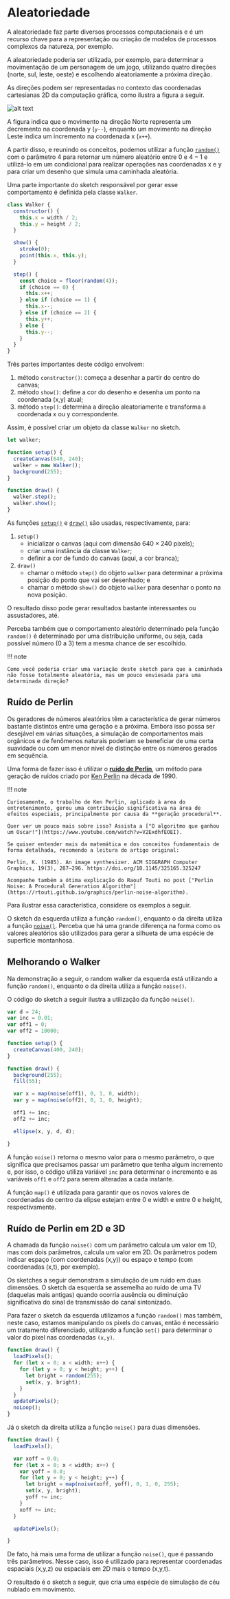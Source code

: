 # Aleatoriedade

A aleatoriedade faz parte diversos processos computacionais e é um recurso chave para a representação ou criação de modelos de processos complexos da natureza, por exemplo.

A aleatoriedade poderia ser utilizada, por exemplo, para determinar a movimentação de um personagem de um jogo, utilizando quatro direções (norte, sul, leste, oeste) e escolhendo aleatoriamente a próxima direção.

As direções podem ser representadas no contexto das coordenadas cartesianas 2D da computação gráfica, como ilustra a figura a seguir.

![alt text](image-1.png)

A figura indica que o movimento na direção Norte representa um decremento na coordenada y (`y--`), enquanto um movimento na direção Leste indica um incremento na coordenada x (`x++`).

A partir disso, e reunindo os conceitos, podemos utilizar a função [`random()`](https://p5js.org/reference/p5/random/) com o parâmetro $4$ para retornar um número aleatório entre $0$ e $4-1$ e utilizá-lo em um condicional para realizar operações nas coordenadas x e y para criar um desenho que simula uma caminhada aleatória.

<div class="example-player"
     data-example-path="/examples/synthesis/0-random-walker/index.html"
     data-example-title="Random Walker"
     data-p5-editor="https://editor.p5js.org/jacksongomes/sketches/WahAyN1Zh">
</div>

Uma parte importante do sketch responsável por gerar esse comportamento é definida pela classe `Walker`.

```javascript
class Walker {
  constructor() {
    this.x = width / 2;
    this.y = height / 2;
  }

  show() {
    stroke(0);
    point(this.x, this.y);
  }

  step() {
    const choice = floor(random(4));
    if (choice == 0) {
      this.x++;
    } else if (choice == 1) {
      this.x--;
    } else if (choice == 2) {
      this.y++;
    } else {
      this.y--;
    }
  }
}
```

Três partes importantes deste código envolvem:

1. método `constructor()`: começa a desenhar a partir do centro do canvas;
2. método `show()`: define a cor do desenho e desenha um ponto na coordenada (x,y) atual;
3. método `step()`: determina a direção aleatoriamente e transforma a coordenada x ou y correspondente.

Assim, é possível criar um objeto da classe `Walker` no sketch.

```javascript
let walker;

function setup() {
  createCanvas(640, 240);
  walker = new Walker();
  background(255);
}

function draw() {
  walker.step();
  walker.show();
}
```

As funções [`setup()`](https://p5js.org/reference/p5/setup/) e [`draw()`](https://p5js.org/reference/p5/draw/) são usadas, respectivamente, para:

1. `setup()`
    - inicializar o canvas (aqui com dimensão $640 \times 240$ pixels);
    - criar uma instância da classe `Walker`;
    - definir a cor de fundo do canvas (aqui, a cor branca);
2. `draw()`
    - chamar o método `step()` do objeto `walker` para determinar a próxima posição do ponto que vai ser desenhado; e
    - chamar o método `show()` do objeto `walker` para desenhar o ponto na nova posição.

O resultado disso pode gerar resultados bastante interessantes ou assustadores, até.

Perceba também que o comportamento aleatório determinado pela função `random()` é determinado por uma distribuição uniforme, ou seja, cada possível número (0 a 3) tem a mesma chance de ser escolhido.

!!! note

    Como você poderia criar uma variação deste sketch para que a caminhada não fosse totalmente aleatória, mas um pouco enviesada para uma determinada direção?

## Ruído de Perlin

Os geradores de números aleatórios têm a característica de gerar números bastante distintos entre uma geração e a próxima. Embora isso possa ser desejável em várias situações, a simulação de comportamentos mais orgânicos e de fenômenos naturais poderiam se beneficiar de uma certa suavidade ou com um menor nível de distinção entre os números gerados em sequência.

Uma forma de fazer isso é utilizar o [**ruído de Perlin**](https://en.wikipedia.org/wiki/Perlin_noise), um método para geração de ruídos criado por [Ken Perlin](https://cs.nyu.edu/~perlin/) na década de 1990.

!!! note

    Curiosamente, o trabalho de Ken Perlin, aplicado à area do entretenimento, gerou uma contribuição significativa na área de efeitos especiais, principalmente por causa da **geração procedural**. 

    Quer ver um pouco mais sobre isso? Assista a ["O algoritmo que ganhou um Oscar!"](https://www.youtube.com/watch?v=V2ExdhfEOEI).

    Se quiser entender mais da matemática e dos conceitos fundamentais de forma detalhada, recomendo a leitura do artigo original: 

    Perlin, K. (1985). An image synthesizer. ACM SIGGRAPH Computer Graphics, 19(3), 287–296. https://doi.org/10.1145/325165.325247

    Acompanhe também a ótima explicação do Raouf Touti no post ["Perlin Noise: A Procedural Generation Algorithm"](https://rtouti.github.io/graphics/perlin-noise-algorithm).


Para ilustrar essa característica, considere os exemplos a seguir.

<div class="grid" markdown>

<div class="example-player"
     data-example-title="Surface random"
     data-example-path="/examples/synthesis/1-surface-random"
     data-p5-editor="https://editor.p5js.org/natureofcode/sketches/O7PsvcpQ3">
</div>

<div class="example-player"
     data-example-title="Surface noise"
     data-example-path="/examples/synthesis/2-surface-noise"
     data-p5-editor="https://editor.p5js.org/natureofcode/sketches/UGJqLCZb_">
</div>

</div>

O sketch da esquerda utiliza a função `random()`, enquanto o da direita utiliza a função [`noise()`](https://p5js.org/reference/p5/noise/). Perceba que há uma grande diferença na forma como os valores aleatórios são utilizados para gerar a silhueta de uma espécie de superfície montanhosa.

## Melhorando o Walker

Na demonstração a seguir, o random walker da esquerda está utilizando a função `random()`, enquanto o da direita utiliza a função `noise()`.

<div class="grid" markdown>

<div class="example-player"
     data-example-title="Walker random"
     data-example-path="/examples/synthesis/3-walker-random"
     data-p5-editor="https://editor.p5js.org/jacksongomes/sketches/C6E72bUrH">
</div>

<div class="example-player"
     data-example-title="Walker random"
     data-example-path="/examples/synthesis/4-walker-noise"
     data-p5-editor="https://editor.p5js.org/jacksongomes/sketches/AzlhNz7gO">
</div>

</div>

O código do sketch a seguir ilustra a utilização da função `noise()`.

```javascript
var d = 24;
var inc = 0.01;
var off1 = 0;
var off2 = 10000;

function setup() {
  createCanvas(400, 240);
}

function draw() {
  background(255);
  fill(55);

  var x = map(noise(off1), 0, 1, 0, width);
  var y = map(noise(off2), 0, 1, 0, height);

  off1 += inc;
  off2 += inc;

  ellipse(x, y, d, d);

}
```

A função `noise()` retorna o mesmo valor para o mesmo parâmetro, o que significa que precisamos passar um parâmetro que tenha algum incremento e, por isso, o código utiliza variável `inc` para determinar o incremento e as variáveis `off1` e `off2` para serem alteradas a cada instante.

A função `map()` é utilizada para garantir que os novos valores de coordenadas do centro da elipse estejam entre 0 e width e entre 0 e height, respectivamente.

## Ruído de Perlin em 2D e 3D

A chamada da função `noise()` com um parâmetro calcula um valor em 1D, mas com dois parâmetros, calcula um valor em 2D. Os parâmetros podem indicar espaço (com coordenadas (x,y)) ou espaço e tempo (com coordenadas (x,t), por exemplo).

Os sketches a seguir demonstram a simulação de um ruído em duas dimensões. O sketch da esquerda se assemelha ao ruído de uma TV (daquelas mais antigas) quando ocorria ausência ou diminuição significativa do sinal de transmissão do canal sintonizado.

<div class="grid" markdown>

<div class="example-player"
     data-example-title="Walker random"
     data-example-path="/examples/synthesis/5-tv-random"
     data-p5-editor="https://editor.p5js.org/jacksongomes/sketches/fc3CuxeHM"
     >
</div>

<div class="example-player"
     data-example-title="Walker random"
     data-example-path="/examples/synthesis/6-tv-noise"
     data-p5-editor="https://editor.p5js.org/jacksongomes/sketches/s2FYUuyoe"
     >
</div>

</div>

Para fazer o sketch da esquerda utilizamos a função `random()` mas também, neste caso, estamos manipulando os pixels do canvas, então é necessário um tratamento diferenciado, utilizando a função `set()` para determinar o valor do pixel nas coordenadas `(x,y)`.

```javascript
function draw() {
  loadPixels();
  for (let x = 0; x < width; x++) {
    for (let y = 0; y < height; y++) {
      let bright = random(255);
      set(x, y, bright);
    }
  }
  updatePixels();
  noLoop();
}

```

Já o sketch da direita utiliza a função `noise()` para duas dimensões. 

```javascript
function draw() {
  loadPixels();

  var xoff = 0.0;
  for (let x = 0; x < width; x++) {
    var yoff = 0.0;
    for (let y = 0; y < height; y++) {
      let bright = map(noise(xoff, yoff), 0, 1, 0, 255);
      set(x, y, bright);
      yoff += inc;
    }
    xoff += inc;
  }

  updatePixels();

}
```

De fato, há mais uma forma de utilizar a função `noise()`, que é passando três parâmetros. Nesse caso, isso é utilizado para representar coordenadas espaciais (x,y,z) ou espaciais em 2D mais o tempo (x,y,t).

O resultado é o sketch a seguir, que cria uma espécie de simulação de céu nublado em movimento.

<div class="example-player"
     data-example-title="Walker random"
     data-example-path="/examples/synthesis/7-tv-noise-time"
     data-p5-editor="https://editor.p5js.org/jacksongomes/sketches/hYCo480ME"
     >
</div>

